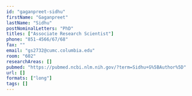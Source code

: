 ```yaml
---
id: "gaganpreet-sidhu"
firstName: "Gaganpreet"
lastName: "Sidhu"
postNominalLetters: "PhD"
titles: ["Associate Research Scientist"]
phone: "851-4566/67/68"
fax: ""
email: "gs2732@cumc.columbia.edu"
room: "602"
researchAreas: []
pubmed: "https://pubmed.ncbi.nlm.nih.gov/?term=Sidhu+G%5BAuthor%5D"
url: []
formats: ["long"]
tags: []
---
```

